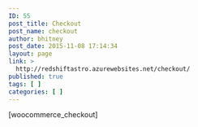 ```yaml
---
ID: 55
post_title: Checkout
post_name: checkout
author: bhitney
post_date: 2015-11-08 17:14:34
layout: page
link: >
  http://redshiftastro.azurewebsites.net/checkout/
published: true
tags: [ ]
categories: [ ]
---
```

[woocommerce_checkout]